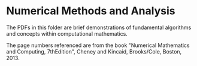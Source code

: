 # Numerical Methods and Analysis

The PDFs in this folder are brief demonstrations of fundamental algorithms and concepts within computational mathematics.

The page numbers referenced are from the book "Numerical Mathematics and Computing, 7thEdition", Cheney and Kincaid, Brooks/Cole, Boston, 2013.
